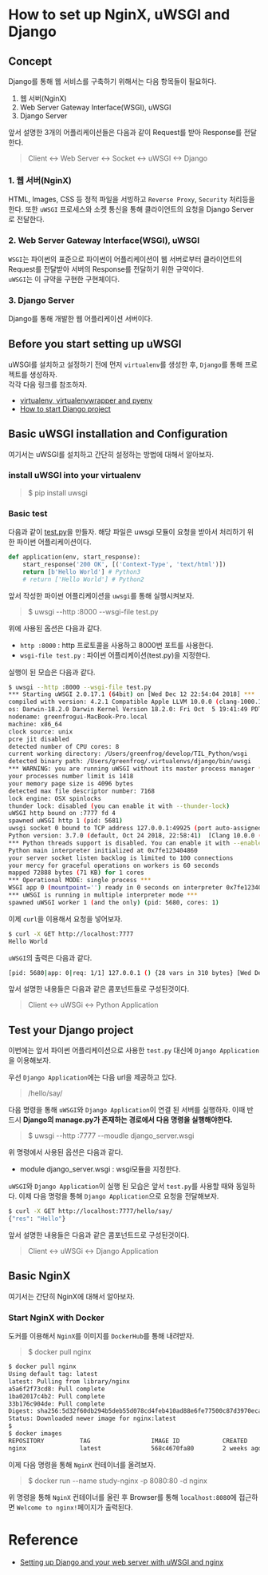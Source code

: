 # How to set up NginX, uWSGI and Django

## Concept

Django를 통해 웹 서비스를 구축하기 위해서는 다음 항목들이 필요하다. 

1. 웹 서버(NginX)
2. Web Server Gateway Interface(WSGI), uWSGI
3. Django Server

앞서 설명한 3개의 어플리케이션들은 다음과 같이 Request를 받아 Response를 전달한다.  

>Client <-> Web Server <-> Socket <-> uWSGI <-> Django 

### 1. 웹 서버(NginX)

HTML, Images, CSS 등 정적 파일을 서빙하고 `Reverse Proxy`, `Security` 처리등을 한다. 또한 `uWSGI` 프로세스와 소켓 통신을 통해 클라이언트의 요청을 Django Server로 전달한다.  

### 2. Web Server Gateway Interface(WSGI), uWSGI

`WSGI`는 파이썬의 표준으로 파이썬이 어플리케이션이 웹 서버로부터 클라이언트의 Request를 전달받아 서버의 Response를 전달하기 위한 규약이다.   
`uWSGI`는 이 규약을 구현한 구현체이다.   

### 3. Django Server 

Django를 통해 개발한 웹 어플리케이션 서버이다.  

## Before you start setting up uWSGI

uWSGI를 설치하고 설정하기 전에 먼저 `virtualenv`를 생성한 후, `Django`를 통해 프로젝트를 생성하자.   
각각 다음 링크를 참조하자.  

* [virtualenv, virtualenvwrapper and pyenv](https://github.com/greenfrog82/TIL_Python/tree/master/Basic/virtualenv_virtualenvwrapper_pyenv)
* [How to start Django project](https://github.com/greenfrog82/TIL_Python/tree/master/Django/how_to_start_django_project)

## Basic uWSGI installation and Configuration

여기서는 uWSGI를 설치하고 간단히 설정하는 방법에 대해서 알아보자. 

### install uWSGI into your virtualenv

>$ pip install uwsgi

### Basic test

다음과 같이 [test.py](./test.py)을 만들자. 해당 파일은 uwsgi 모듈이 요청을 받아서 처리하기 위한 파이썬 어플리케이션이다. 

```python
def application(env, start_response):
    start_response('200 OK', [('Context-Type', 'text/html')])
    return [b'Hello World'] # Python3
    # return ['Hello World'] # Python2
```

앞서 작성한 파이썬 어플리케이션을 `uwsgi`를 통해 실행시켜보자.  

>$ uwsgi --http :8000 --wsgi-file test.py

위에 사용된 옵션은 다음과 같다.  

* `http :8000` : http 프로토콜을 사용하고 8000번 포트를 사용한다. 
* `wsgi-file test.py` : 파이썬 어플리케이션(test.py)을 지정한다. 

실행이 된 모습은 다음과 같다. 

```sh
$ uwsgi --http :8000 --wsgi-file test.py
*** Starting uWSGI 2.0.17.1 (64bit) on [Wed Dec 12 22:54:04 2018] ***
compiled with version: 4.2.1 Compatible Apple LLVM 10.0.0 (clang-1000.11.45.5) on 11 December 2018 15:35:49
os: Darwin-18.2.0 Darwin Kernel Version 18.2.0: Fri Oct  5 19:41:49 PDT 2018; root:xnu-4903.221.2~2/RELEASE_X86_64
nodename: greenfrogui-MacBook-Pro.local
machine: x86_64
clock source: unix
pcre jit disabled
detected number of CPU cores: 8
current working directory: /Users/greenfrog/develop/TIL_Python/wsgi
detected binary path: /Users/greenfrog/.virtualenvs/django/bin/uwsgi
*** WARNING: you are running uWSGI without its master process manager ***
your processes number limit is 1418
your memory page size is 4096 bytes
detected max file descriptor number: 7168
lock engine: OSX spinlocks
thunder lock: disabled (you can enable it with --thunder-lock)
uWSGI http bound on :7777 fd 4
spawned uWSGI http 1 (pid: 5681)
uwsgi socket 0 bound to TCP address 127.0.0.1:49925 (port auto-assigned) fd 3
Python version: 3.7.0 (default, Oct 24 2018, 22:58:41)  [Clang 10.0.0 (clang-1000.10.44.2)]
*** Python threads support is disabled. You can enable it with --enable-threads ***
Python main interpreter initialized at 0x7fe123404860
your server socket listen backlog is limited to 100 connections
your mercy for graceful operations on workers is 60 seconds
mapped 72888 bytes (71 KB) for 1 cores
*** Operational MODE: single process ***
WSGI app 0 (mountpoint='') ready in 0 seconds on interpreter 0x7fe123404860 pid: 5680 (default app)
*** uWSGI is running in multiple interpreter mode ***
spawned uWSGI worker 1 (and the only) (pid: 5680, cores: 1)
```

이제 `curl`을 이용해서 요청을 넣어보자.  

```sh
$ curl -X GET http://localhost:7777
Hello World
```

`uWSGI`의 출력은 다음과 같다. 

```sh
[pid: 5680|app: 0|req: 1/1] 127.0.0.1 () {28 vars in 310 bytes} [Wed Dec 12 22:55:37 2018] GET / => generated 11 bytes in 0 msecs (HTTP/1.1 200) 1 headers in 44 bytes (2 switches on core 0)
```

앞서 설명한 내용들은 다음과 같은 콤포넌트들로 구성된것이다.  

>Client <-> uWSGi <-> Python Application

## Test your Django project

이번에는 앞서 파이썬 어플리케이션으로 사용한 `test.py` 대신에 `Django Application`을 이용해보자.   

우선 `Django Application`에는 다음 url을 제공하고 있다.  

>/hello/say/

다음 명령을 통해 `uWSGI`와 `Django Application`이 연결 된 서버를 실행하자. 이때 반드시 **Django의 manage.py가 존재하는 경로에서 다음 명령을 실행해야한다.**

>$ uwsgi --http :7777 --moudle django_server.wsgi

위 명령에서 사용된 옵션은 다음과 같다. 

* module django_server.wsgi : wsgi모듈을 지정한다.  

`uWSGI`와 `Django Application`이 실행 된 모습은 앞서 `test.py`를 사용할 때와 동일하다. 이제 다음 명령을 통해 `Django Application`으로 요청을 전달해보자.  

```sh
$ curl -X GET http://localhost:7777/hello/say/
{"res": "Hello"}
```

앞서 설명한 내용들은 다음과 같은 콤포넌트드로 구성된것이다.  

>Client <-> uWSGi <-> Django Application

## Basic NginX

여기서는 간단히 NginX에 대해서 알아보자. 

### Start NginX with Docker

도커를 이용해서 `NginX`를 이미지를 `DockerHub`를 통해 내려받자.  

>$ docker pull nginx

```sh
$ docker pull nginx
Using default tag: latest
latest: Pulling from library/nginx
a5a6f2f73cd8: Pull complete
1ba02017c4b2: Pull complete
33b176c904de: Pull complete
Digest: sha256:5d32f60db294b5deb55d078cd4feb410ad88e6fe77500c87d3970eca97f54dba
Status: Downloaded newer image for nginx:latest
$
$ docker images
REPOSITORY          TAG                 IMAGE ID            CREATED             SIZE
nginx               latest              568c4670fa80        2 weeks ago         109MB
```

이제 다음 명령을 통해 `NginX` 컨테이너를 올려보자. 

>$ docker run --name study-nginx -p 8080:80 -d nginx

위 명령을 통해 `NginX` 컨테이너를 올린 후 Browser를 통해 `localhost:8080`에 접근하면 `Welcome to nginx!`페이지가 출력된다.  






# Reference 

* [Setting up Django and your web server with uWSGI and nginx](https://uwsgi-docs.readthedocs.io/en/latest/tutorials/Django_and_nginx.html)